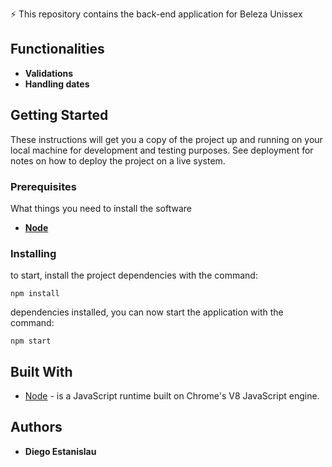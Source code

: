 ⚡ This repository contains the back-end application for Beleza Unissex

## Functionalities

* **Validations** 
* **Handling dates**  

## Getting Started

These instructions will get you a copy of the project up and running on your local machine for development and testing purposes. See deployment for notes on how to deploy the project on a live system.

### Prerequisites

What things you need to install the software

* **[Node](https://nodejs.org/en/)** 

### Installing

to start, install the project dependencies with the command:

```
npm install

```

dependencies installed, you can now start the application with the command:

```
npm start

```

## Built With

* [Node](https://nodejs.org/en/) -  is a JavaScript runtime built on Chrome's V8 JavaScript engine.

## Authors

* **Diego Estanislau** 
